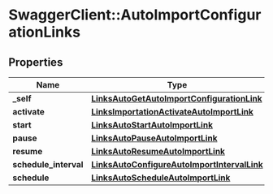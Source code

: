 # SwaggerClient::AutoImportConfigurationLinks

## Properties
Name | Type | Description | Notes
------------ | ------------- | ------------- | -------------
**_self** | [**LinksAutoGetAutoImportConfigurationLink**](LinksAutoGetAutoImportConfigurationLink.md) |  | 
**activate** | [**LinksImportationActivateAutoImportLink**](LinksImportationActivateAutoImportLink.md) |  | [optional] 
**start** | [**LinksAutoStartAutoImportLink**](LinksAutoStartAutoImportLink.md) |  | [optional] 
**pause** | [**LinksAutoPauseAutoImportLink**](LinksAutoPauseAutoImportLink.md) |  | [optional] 
**resume** | [**LinksAutoResumeAutoImportLink**](LinksAutoResumeAutoImportLink.md) |  | [optional] 
**schedule_interval** | [**LinksAutoConfigureAutoImportIntervalLink**](LinksAutoConfigureAutoImportIntervalLink.md) |  | [optional] 
**schedule** | [**LinksAutoScheduleAutoImportLink**](LinksAutoScheduleAutoImportLink.md) |  | [optional] 


